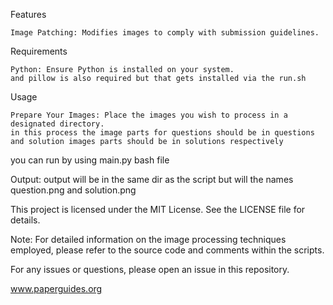 
Features

    Image Patching: Modifies images to comply with submission guidelines.

Requirements

    Python: Ensure Python is installed on your system.
    and pillow is also required but that gets installed via the run.sh
    
    
        
 Usage

    Prepare Your Images: Place the images you wish to process in a designated directory.
    in this process the image parts for questions should be in questions and solution images parts should be in solutions respectively


  you can run by using main.py bash file

Output: output will be in the same dir as the script but will the names question.png and solution.png


This project is licensed under the MIT License. See the LICENSE file for details.

Note: For detailed information on the image processing techniques employed, please refer to the source code and comments within the scripts.

For any issues or questions, please open an issue in this repository.


www.paperguides.org
